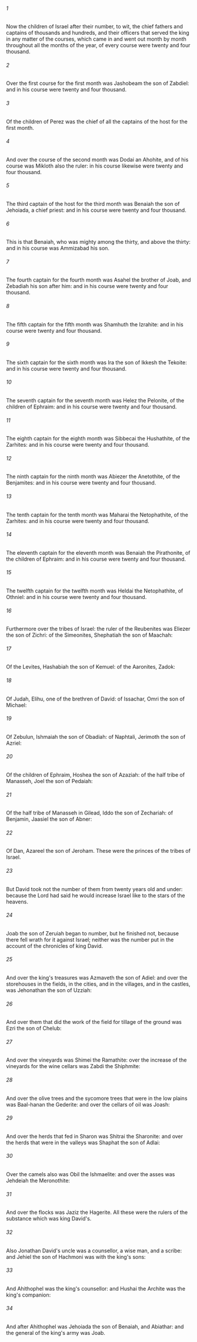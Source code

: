 ###### 1
Now the children of Israel after their number, to wit, the chief fathers and captains of thousands and hundreds, and their officers that served the king in any matter of the courses, which came in and went out month by month throughout all the months of the year, of every course were twenty and four thousand.

###### 2
Over the first course for the first month was Jashobeam the son of Zabdiel: and in his course were twenty and four thousand.

###### 3
Of the children of Perez was the chief of all the captains of the host for the first month.

###### 4
And over the course of the second month was Dodai an Ahohite, and of his course was Mikloth also the ruler: in his course likewise were twenty and four thousand.

###### 5
The third captain of the host for the third month was Benaiah the son of Jehoiada, a chief priest: and in his course were twenty and four thousand.

###### 6
This is that Benaiah, who was mighty among the thirty, and above the thirty: and in his course was Ammizabad his son.

###### 7
The fourth captain for the fourth month was Asahel the brother of Joab, and Zebadiah his son after him: and in his course were twenty and four thousand.

###### 8
The fifth captain for the fifth month was Shamhuth the Izrahite: and in his course were twenty and four thousand.

###### 9
The sixth captain for the sixth month was Ira the son of Ikkesh the Tekoite: and in his course were twenty and four thousand.

###### 10
The seventh captain for the seventh month was Helez the Pelonite, of the children of Ephraim: and in his course were twenty and four thousand.

###### 11
The eighth captain for the eighth month was Sibbecai the Hushathite, of the Zarhites: and in his course were twenty and four thousand.

###### 12
The ninth captain for the ninth month was Abiezer the Anetothite, of the Benjamites: and in his course were twenty and four thousand.

###### 13
The tenth captain for the tenth month was Maharai the Netophathite, of the Zarhites: and in his course were twenty and four thousand.

###### 14
The eleventh captain for the eleventh month was Benaiah the Pirathonite, of the children of Ephraim: and in his course were twenty and four thousand.

###### 15
The twelfth captain for the twelfth month was Heldai the Netophathite, of Othniel: and in his course were twenty and four thousand.

###### 16
Furthermore over the tribes of Israel: the ruler of the Reubenites was Eliezer the son of Zichri: of the Simeonites, Shephatiah the son of Maachah:

###### 17
Of the Levites, Hashabiah the son of Kemuel: of the Aaronites, Zadok:

###### 18
Of Judah, Elihu, one of the brethren of David: of Issachar, Omri the son of Michael:

###### 19
Of Zebulun, Ishmaiah the son of Obadiah: of Naphtali, Jerimoth the son of Azriel:

###### 20
Of the children of Ephraim, Hoshea the son of Azaziah: of the half tribe of Manasseh, Joel the son of Pedaiah:

###### 21
Of the half tribe of Manasseh in Gilead, Iddo the son of Zechariah: of Benjamin, Jaasiel the son of Abner:

###### 22
Of Dan, Azareel the son of Jeroham. These were the princes of the tribes of Israel.

###### 23
But David took not the number of them from twenty years old and under: because the Lord had said he would increase Israel like to the stars of the heavens.

###### 24
Joab the son of Zeruiah began to number, but he finished not, because there fell wrath for it against Israel; neither was the number put in the account of the chronicles of king David.

###### 25
And over the king's treasures was Azmaveth the son of Adiel: and over the storehouses in the fields, in the cities, and in the villages, and in the castles, was Jehonathan the son of Uzziah:

###### 26
And over them that did the work of the field for tillage of the ground was Ezri the son of Chelub:

###### 27
And over the vineyards was Shimei the Ramathite: over the increase of the vineyards for the wine cellars was Zabdi the Shiphmite:

###### 28
And over the olive trees and the sycomore trees that were in the low plains was Baal-hanan the Gederite: and over the cellars of oil was Joash:

###### 29
And over the herds that fed in Sharon was Shitrai the Sharonite: and over the herds that were in the valleys was Shaphat the son of Adlai:

###### 30
Over the camels also was Obil the Ishmaelite: and over the asses was Jehdeiah the Meronothite:

###### 31
And over the flocks was Jaziz the Hagerite. All these were the rulers of the substance which was king David's.

###### 32
Also Jonathan David's uncle was a counsellor, a wise man, and a scribe: and Jehiel the son of Hachmoni was with the king's sons:

###### 33
And Ahithophel was the king's counsellor: and Hushai the Archite was the king's companion:

###### 34
And after Ahithophel was Jehoiada the son of Benaiah, and Abiathar: and the general of the king's army was Joab.

